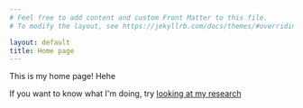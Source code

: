 ```yaml
---
# Feel free to add content and custom Front Matter to this file.
# To modify the layout, see https://jekyllrb.com/docs/themes/#overriding-theme-defaults

layout: default
title: Home page
---
```

This is my home page! Hehe

If you want to know what I'm doing, try [looking at my research](/research/)